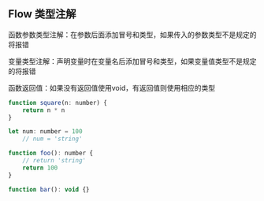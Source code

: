 ## Flow 类型注解
函数参数类型注解：在参数后面添加冒号和类型，如果传入的参数类型不是规定的将报错

变量类型注解：声明变量时在变量名后添加冒号和类型，如果变量值类型不是规定的将报错

函数返回值：如果没有返回值使用void，有返回值则使用相应的类型
```javascript
function square(n: number) {
    return n * n
}

let num: number = 100
    // num = 'string'

function foo(): number {
    // return 'string'
    return 100
}

function bar(): void {}
```
